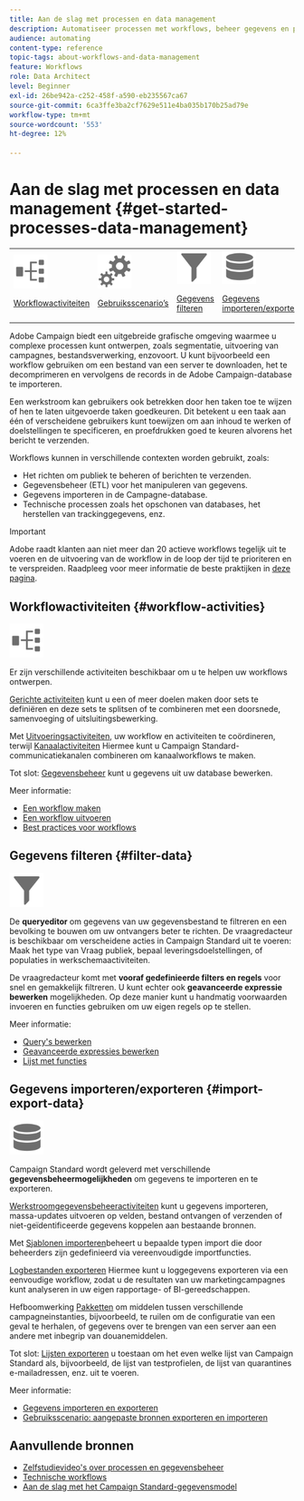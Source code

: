 ```yaml
---
title: Aan de slag met processen en data management
description: Automatiseer processen met workflows, beheer gegevens en publiek, verzend berichten, en meer.
audience: automating
content-type: reference
topic-tags: about-workflows-and-data-management
feature: Workflows
role: Data Architect
level: Beginner
exl-id: 26be942a-c252-458f-a590-eb235567ca67
source-git-commit: 6ca3ffe3ba2cf7629e511e4ba035b170b25ad79e
workflow-type: tm+mt
source-wordcount: '553'
ht-degree: 12%

---
```


# Aan de slag met processen en data management {#get-started-processes-data-management}

<table>
<tr>
<td><img src="assets/do-not-localize/icon_workflows.svg" width="60px"><p><a href="#workflow-activities">Workflowactiviteiten</a></p></td><td><img src="assets/do-not-localize/icon_activities.svg" width="60px"><p><a href="../../automating/using/workflow-created-query-with-complement.md">Gebruiksscenario’s</a></p></td><td><img src="assets/do-not-localize/icon_filter.svg" width="60px"><p><a href="#filter-data">Gegevens filteren</a></p></td>
<td><img src="assets/do-not-localize/icon_manage.svg" width="60px"><p><a href="#import-export-data">Gegevens importeren/exporteren</a></p></td></tr>
</table>

Adobe Campaign biedt een uitgebreide grafische omgeving waarmee u complexe processen kunt ontwerpen, zoals segmentatie, uitvoering van campagnes, bestandsverwerking, enzovoort. U kunt bijvoorbeeld een workflow gebruiken om een bestand van een server te downloaden, het te decomprimeren en vervolgens de records in de Adobe Campaign-database te importeren.

Een werkstroom kan gebruikers ook betrekken door hen taken toe te wijzen of hen te laten uitgevoerde taken goedkeuren. Dit betekent u een taak aan één of verscheidene gebruikers kunt toewijzen om aan inhoud te werken of doelstellingen te specificeren, en proefdrukken goed te keuren alvorens het bericht te verzenden.

Workflows kunnen in verschillende contexten worden gebruikt, zoals:

* Het richten om publiek te beheren of berichten te verzenden.
* Gegevensbeheer (ETL) voor het manipuleren van gegevens.
* Gegevens importeren in de Campagne-database.
* Technische processen zoals het opschonen van databases, het herstellen van trackinggegevens, enz.

>[!IMPORTANT]
>
> Adobe raadt klanten aan niet meer dan 20 actieve workflows tegelijk uit te voeren en de uitvoering van de workflow in de loop der tijd te prioriteren en te verspreiden. Raadpleeg voor meer informatie de beste praktijken in [deze pagina](../../automating/using/best-practices-workflows.md).

## Workflowactiviteiten {#workflow-activities}

<img src="assets/do-not-localize/icon_workflows.svg" width="60px">

Er zijn verschillende activiteiten beschikbaar om u te helpen uw workflows ontwerpen.

[Gerichte activiteiten](../../automating/using/about-targeting-activities.md) kunt u een of meer doelen maken door sets te definiëren en deze sets te splitsen of te combineren met een doorsnede, samenvoeging of uitsluitingsbewerking.

Met [Uitvoeringsactiviteiten](../../automating/using/about-execution-activities.md), uw workflow en activiteiten te coördineren, terwijl [Kanaalactiviteiten](../../automating/using/about-channel-activities.md) Hiermee kunt u Campaign Standard-communicatiekanalen combineren om kanaalworkflows te maken.

Tot slot: [Gegevensbeheer](../../automating/using/about-data-management-activities.md) kunt u gegevens uit uw database bewerken.

Meer informatie:

* [Een workflow maken](../../automating/using/building-a-workflow.md)
* [Een workflow uitvoeren](../../automating/using/about-workflow-execution.md)
* [Best practices voor workflows](../../automating/using/best-practices-workflows.md)

## Gegevens filteren {#filter-data}

<img src="assets/do-not-localize/icon_filter.svg" width="60px">

De **queryeditor** om gegevens van uw gegevensbestand te filtreren en een bevolking te bouwen om uw ontvangers beter te richten. De vraagredacteur is beschikbaar om verscheidene acties in Campaign Standard uit te voeren: Maak het type van Vraag publiek, bepaal leveringsdoelstellingen, of populaties in werkschemaactiviteiten.

De vraagredacteur komt met **vooraf gedefinieerde filters en regels** voor snel en gemakkelijk filtreren. U kunt echter ook **geavanceerde expressie bewerken** mogelijkheden. Op deze manier kunt u handmatig voorwaarden invoeren en functies gebruiken om uw eigen regels op te stellen.

Meer informatie:

* [Query&#39;s bewerken](../../automating/using/editing-queries.md)
* [Geavanceerde expressies bewerken](../../automating/using/advanced-expression-editing.md)
* [Lijst met functies](../../automating/using/list-of-functions.md)

## Gegevens importeren/exporteren {#import-export-data}

<img src="assets/do-not-localize/icon_manage.svg" width="60px">

Campaign Standard wordt geleverd met verschillende **gegevensbeheermogelijkheden** om gegevens te importeren en te exporteren.

[Werkstroomgegevensbeheeractiviteiten](../../automating/using/about-data-management-activities.md) kunt u gegevens importeren, massa-updates uitvoeren op velden, bestand ontvangen of verzenden of niet-geïdentificeerde gegevens koppelen aan bestaande bronnen.

Met [Sjablonen importeren](../../automating/using/importing-data-with-import-templates.md)beheert u bepaalde typen import die door beheerders zijn gedefinieerd via vereenvoudigde importfuncties.

[Logbestanden exporteren](../../automating/using/exporting-logs.md) Hiermee kunt u loggegevens exporteren via een eenvoudige workflow, zodat u de resultaten van uw marketingcampagnes kunt analyseren in uw eigen rapportage- of BI-gereedschappen.

Hefboomwerking [Pakketten](../../automating/using/managing-packages.md) om middelen tussen verschillende campagneinstanties, bijvoorbeeld, te ruilen om de configuratie van een geval te herhalen, of gegevens over te brengen van een server aan een andere met inbegrip van douanemiddelen.

Tot slot: [Lijsten exporteren](../../automating/using/exporting-lists.md) u toestaan om het even welke lijst van Campaign Standard als, bijvoorbeeld, de lijst van testprofielen, de lijst van quarantines e-mailadressen, enz. uit te voeren.

Meer informatie:

* [Gegevens importeren en exporteren](../../automating/using/about-data-import-and-export.md)
* [Gebruiksscenario: aangepaste bronnen exporteren en importeren](../../automating/using/exporting-importing-custom-resources.md)

## Aanvullende bronnen

* [Zelfstudievideo&#39;s over processen en gegevensbeheer](https://experienceleague.adobe.com/docs/campaign-standard-learn/tutorials/managing-processes-and-data/creating-a-workflow.html?lang=nl)
* [Technische workflows](../../administration/using/technical-workflows.md)
* [Aan de slag met het Campaign Standard-gegevensmodel](../../developing/using/get-started-data-model.md)
